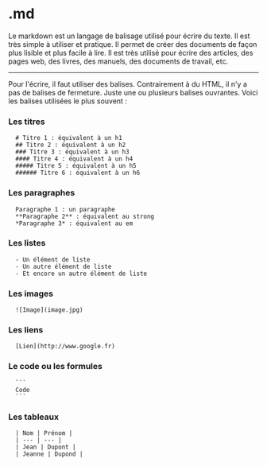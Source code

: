 # .md

Le markdown est un langage de balisage utilisé pour écrire du texte. Il est très simple à utiliser et pratique. Il permet de créer des documents de façon plus lisible et plus facile à lire. Il est très utilisé pour écrire des articles, des pages web, des livres, des manuels, des documents de travail, etc.  

---

Pour l'écrire, il faut utiliser des balises. Contrairement à du HTML, il n'y a pas de balises de fermeture. Juste une ou plusieurs balises ouvrantes. Voici les balises utilisées le plus souvent :

### Les titres

      # Titre 1 : équivalent à un h1
      ## Titre 2 : équivalent à un h2
      ### Titre 3 : équivalent à un h3
      #### Titre 4 : équivalent à un h4
      ##### Titre 5 : équivalent à un h5
      ###### Titre 6 : équivalent à un h6

### Les paragraphes

      Paragraphe 1 : un paragraphe
      **Paragraphe 2** : équivalent au strong
      *Paragraphe 3* : équivalent au em

### Les listes

      - Un élément de liste
      - Un autre élément de liste
      - Et encore un autre élément de liste

### Les images

      ![Image](image.jpg)

### Les liens

      [Lien](http://www.google.fr)

### Le code ou les formules

      ```
      Code
      ```   

### Les tableaux

      | Nom | Prénom |
      | --- | --- |
      | Jean | Dupont |
      | Jeanne | Dupond |

